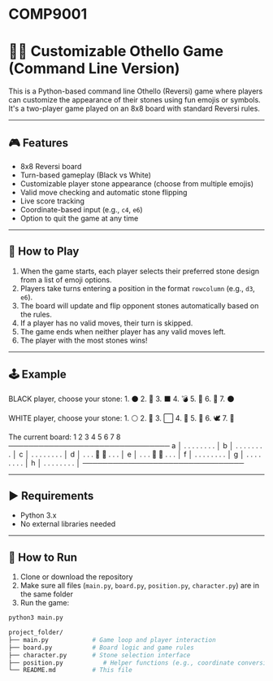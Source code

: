 # COMP9001

# 🦍🐑 Customizable Othello Game (Command Line Version)

This is a Python-based command line Othello (Reversi) game where players can customize the appearance of their stones using fun emojis or symbols.  
It's a two-player game played on an 8x8 board with standard Reversi rules.

---

## 🎮 Features

- 8x8 Reversi board
- Turn-based gameplay (Black vs White)
- Customizable player stone appearance (choose from multiple emojis)
- Valid move checking and automatic stone flipping
- Live score tracking
- Coordinate-based input (e.g., `c4`, `e6`)
- Option to quit the game at any time

---

## 🧩 How to Play

1. When the game starts, each player selects their preferred stone design from a list of emoji options.
2. Players take turns entering a position in the format `rowcolumn` (e.g., `d3`, `e6`).
3. The board will update and flip opponent stones automatically based on the rules.
4. If a player has no valid moves, their turn is skipped.
5. The game ends when neither player has any valid moves left.
6. The player with the most stones wins!

---

## 🕹 Example

BLACK player, choose your stone:
	1. ⚫
	2. 🦍
	3. ⬛
	4. 💣
	5. 🐧
	6. 🎱
	7. 🌑

WHITE player, choose your stone:
	1. ⚪
	2. 🐑
	3. ⬜
	4. 👻
	5. 🍥
	6. 🕊️
	7. 🥚

The current board:
     1   2   3   4   5   6   7   8
    ────────────────────────────────
 a │ .   .   .   .   .   .   .   .  │
 b │ .   .   .   .   .   .   .   .  │
 c │ .   .   .   .   .   .   .   .  │
 d │ .   .   .   🐑  🦍   .   .   .  │
 e │ .   .   .   🦍  🐑   .   .   .  │
 f │ .   .   .   .   .   .   .   .  │
 g │ .   .   .   .   .   .   .   .  │
 h │ .   .   .   .   .   .   .   .  │
    ────────────────────────────────

---

## ▶ Requirements

- Python 3.x
- No external libraries needed

---

## 🚀 How to Run

1. Clone or download the repository
2. Make sure all files (`main.py`, `board.py`, `position.py`, `character.py`) are in the same folder
3. Run the game:

```bash
python3 main.py

project_folder/
├── main.py            # Game loop and player interaction
├── board.py           # Board logic and game rules
├── character.py       # Stone selection interface
├── position.py           # Helper functions (e.g., coordinate conversion)
└── README.md          # This file